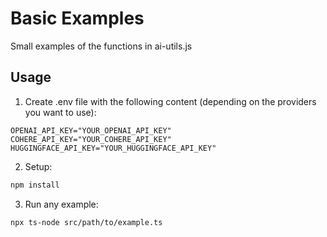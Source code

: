 # Basic Examples

Small examples of the functions in ai-utils.js

## Usage

1. Create .env file with the following content (depending on the providers you want to use):

```
OPENAI_API_KEY="YOUR_OPENAI_API_KEY"
COHERE_API_KEY="YOUR_COHERE_API_KEY"
HUGGINGFACE_API_KEY="YOUR_HUGGINGFACE_API_KEY"
```

2. Setup:

```sh
npm install
```

3. Run any example:

```sh
npx ts-node src/path/to/example.ts
```
